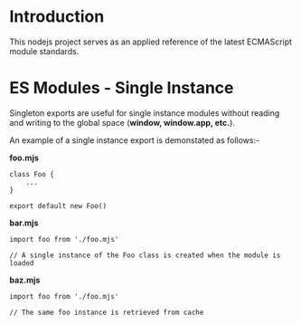 # Introduction
This nodejs project serves as an applied reference of the latest ECMAScript module standards.

# ES Modules - Single Instance
Singleton exports are useful for single instance modules without reading and writing to the global space (**window, window.app, etc.**).

An example of a single instance export is demonstated as follows:-

**foo.mjs**
```
class Foo {
    ...
}

export default new Foo()
```

**bar.mjs**
```
import foo from './foo.mjs'

// A single instance of the Foo class is created when the module is loaded
```

**baz.mjs**
```
import foo from './foo.mjs'

// The same foo instance is retrieved from cache
```
